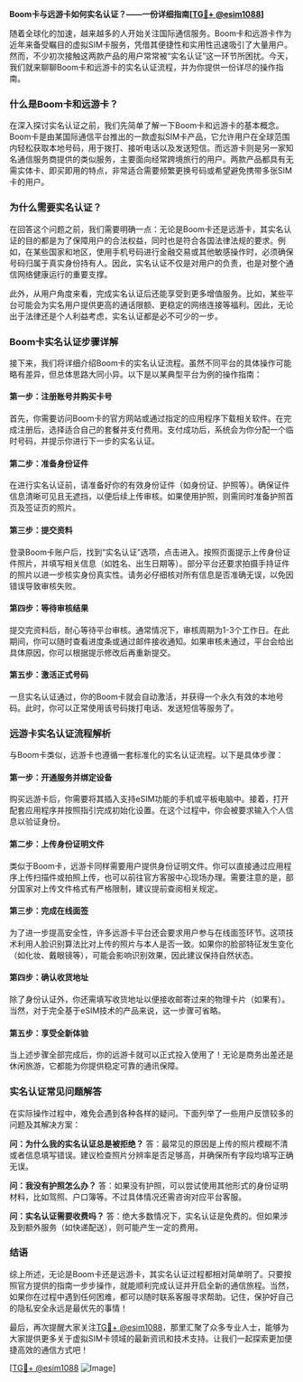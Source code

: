 **Boom卡与远游卡如何实名认证？——一份详细指南[[TG💪+ @esim1088](https://t.me/s/esim1088)]**

随着全球化的加速，越来越多的人开始关注国际通信服务。Boom卡和远游卡作为近年来备受瞩目的虚拟SIM卡服务，凭借其便捷性和实用性迅速吸引了大量用户。然而，不少初次接触这两款产品的用户常常被“实名认证”这一环节所困扰。今天，我们就来聊聊Boom卡和远游卡的实名认证流程，并为你提供一份详尽的操作指南。

### 什么是Boom卡和远游卡？

在深入探讨实名认证之前，我们先简单了解一下Boom卡和远游卡的基本概念。Boom卡是由某国际通信平台推出的一款虚拟SIM卡产品，它允许用户在全球范围内轻松获取本地号码，用于拨打、接听电话以及发送短信。而远游卡则是另一家知名通信服务商提供的类似服务，主要面向经常跨境旅行的用户。两款产品都具有无需实体卡、即买即用的特点，非常适合需要频繁更换号码或希望避免携带多张SIM卡的用户。

### 为什么需要实名认证？

在回答这个问题之前，我们需要明确一点：无论是Boom卡还是远游卡，其实名认证的目的都是为了保障用户的合法权益，同时也是符合各国法律法规的要求。例如，在某些国家和地区，使用手机号码进行金融交易或其他敏感操作时，必须确保号码归属于真实身份持有人。因此，实名认证不仅是对用户的负责，也是对整个通信网络健康运行的重要支撑。

此外，从用户角度来看，完成实名认证后还能享受到更多增值服务。比如，某些平台可能会为实名用户提供更高的通话限额、更稳定的网络连接等福利。因此，无论出于法律还是个人利益考虑，实名认证都是必不可少的一步。

### Boom卡实名认证步骤详解

接下来，我们将详细介绍Boom卡的实名认证流程。虽然不同平台的具体操作可能略有差异，但总体思路大同小异。以下是以某典型平台为例的操作指南：

#### 第一步：注册账号并购买卡号
首先，你需要访问Boom卡的官方网站或通过指定的应用程序下载相关软件。在完成注册后，选择适合自己的套餐并支付费用。支付成功后，系统会为你分配一个临时号码，并提示你进行下一步的实名认证。

#### 第二步：准备身份证件
在进行实名认证前，请准备好你的有效身份证件（如身份证、护照等）。确保证件信息清晰可见且无遮挡，以便后续上传审核。如果使用护照，则需同时准备护照首页及签证页的照片。

#### 第三步：提交资料
登录Boom卡账户后，找到“实名认证”选项，点击进入。按照页面提示上传身份证件照片，并填写相关信息（如姓名、出生日期等）。部分平台还要求拍摄手持证件的照片以进一步核实身份真实性。请务必仔细核对所有信息是否准确无误，以免因错误导致审核失败。

#### 第四步：等待审核结果
提交完资料后，耐心等待平台审核。通常情况下，审核周期为1-3个工作日。在此期间，你可以随时查看进度条或通过邮件接收通知。如果审核未通过，平台会给出具体原因，你可以根据提示修改后再重新提交。

#### 第五步：激活正式号码
一旦实名认证通过，你的Boom卡就会自动激活，并获得一个永久有效的本地号码。此时，你可以正常使用该号码拨打电话、发送短信等服务了。

### 远游卡实名认证流程解析

与Boom卡类似，远游卡也遵循一套标准化的实名认证流程。以下是具体步骤：

#### 第一步：开通服务并绑定设备
购买远游卡后，你需要将其插入支持eSIM功能的手机或平板电脑中。接着，打开配套应用程序并按照指引完成初始化设置。在这个过程中，你会被要求输入个人信息以验证身份。

#### 第二步：上传身份证明文件
类似于Boom卡，远游卡同样需要用户提供身份证明文件。你可以直接通过应用程序上传扫描件或拍照上传，也可以前往官方客服中心现场办理。需要注意的是，部分国家对上传文件格式有严格限制，建议提前查阅相关规定。

#### 第三步：完成在线面签
为了进一步提高安全性，许多远游卡平台还会要求用户参与在线面签环节。这项技术利用人脸识别算法比对上传的照片与本人是否一致。如果你的脸部特征发生变化（如化妆、戴眼镜等），可能会影响识别效果，因此建议保持自然状态。

#### 第四步：确认收货地址
除了身份认证外，你还需填写收货地址以便接收邮寄过来的物理卡片（如果有）。当然，对于完全基于eSIM技术的产品来说，这一步骤可省略。

#### 第五步：享受全新体验
当上述步骤全部完成后，你的远游卡就可以正式投入使用了！无论是商务出差还是休闲旅游，它都能为你提供稳定可靠的通讯保障。

### 实名认证常见问题解答

在实际操作过程中，难免会遇到各种各样的疑问。下面列举了一些用户反馈较多的问题及其解决方案：

**问：为什么我的实名认证总是被拒绝？**
答：最常见的原因是上传的照片模糊不清或者信息填写错误。建议检查照片分辨率是否足够高，并确保所有字段均填写正确无误。

**问：我没有护照怎么办？**
答：如果没有护照，可以尝试使用其他形式的身份证明材料，比如驾照、户口簿等。不过具体情况还需咨询对应平台客服。

**问：实名认证需要收费吗？**
答：绝大多数情况下，实名认证是免费的。但如果涉及到额外服务（如快递配送），则可能产生一定的费用。

### 结语

综上所述，无论是Boom卡还是远游卡，其实名认证过程都相对简单明了。只要按照官方提供的指南一步步操作，就能顺利完成认证并开启全新的通信旅程。当然，如果你在过程中遇到任何困难，都可以随时联系客服寻求帮助。记住，保护好自己的隐私安全永远是最优先的事情！

最后，再次提醒大家关注[TG💪+ @esim1088](https://t.me/s/esim1088)，那里汇聚了众多专业人士，能够为大家提供更多关于虚拟SIM卡领域的最新资讯和技术支持。让我们一起探索更加便捷高效的通信方式吧！

[[TG💪+ @esim1088](https://t.me/s/esim1088) ![Image](https://i.postimg.cc/4NQfJmqS/Snipaste-2025-05-13-00-14-12.png)]